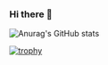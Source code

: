 ### Hi there 👋

<!--
**bruno561/bruno561** is a ✨ _special_ ✨ repository because its `README.md` (this file) appears on your GitHub profile.

Here are some ideas to get you started:

- 🔭 I’m currently working on ...
- 🌱 I’m currently learning ...
- 👯 I’m looking to collaborate on ...
- 🤔 I’m looking for help with ...
- 💬 Ask me about ...
- 📫 How to reach me: ...
- 😄 Pronouns: ...
- ⚡ Fun fact: ...
-->

![Anurag's GitHub stats](https://github-readme-stats.vercel.app/api?username=bruno561&theme=tokyonight&show_icons=true)


[![trophy](https://github-profile-trophy.vercel.app/?username=bruno561&theme=darkhub)](https://github.com/ryo-ma/github-profile-trophy)

